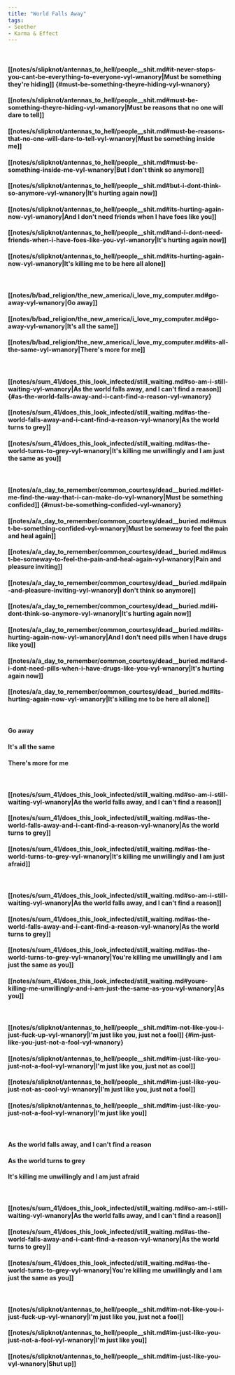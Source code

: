 ```yaml
---
title: "World Falls Away"
tags:
- Seether
- Karma & Effect
---
```

&nbsp;
#### [[notes/s/slipknot/antennas_to_hell/people__shit.md#it-never-stops-you-cant-be-everything-to-everyone-vyl-wnanory|Must be something they're hiding]] {#must-be-something-theyre-hiding-vyl-wnanory}
#### [[notes/s/slipknot/antennas_to_hell/people__shit.md#must-be-something-theyre-hiding-vyl-wnanory|Must be reasons that no one will dare to tell]]
#### [[notes/s/slipknot/antennas_to_hell/people__shit.md#must-be-reasons-that-no-one-will-dare-to-tell-vyl-wnanory|Must be something inside me]]
#### [[notes/s/slipknot/antennas_to_hell/people__shit.md#must-be-something-inside-me-vyl-wnanory|But I don't think so anymore]]
#### [[notes/s/slipknot/antennas_to_hell/people__shit.md#but-i-dont-think-so-anymore-vyl-wnanory|It's hurting again now]]
#### [[notes/s/slipknot/antennas_to_hell/people__shit.md#its-hurting-again-now-vyl-wnanory|And I don't need friends when I have foes like you]]
#### [[notes/s/slipknot/antennas_to_hell/people__shit.md#and-i-dont-need-friends-when-i-have-foes-like-you-vyl-wnanory|It's hurting again now]]
#### [[notes/s/slipknot/antennas_to_hell/people__shit.md#its-hurting-again-now-vyl-wnanory|It's killing me to be here all alone]]
&nbsp;
#### [[notes/b/bad_religion/the_new_america/i_love_my_computer.md#go-away-vyl-wnanory|Go away]]
#### [[notes/b/bad_religion/the_new_america/i_love_my_computer.md#go-away-vyl-wnanory|It's all the same]]
#### [[notes/b/bad_religion/the_new_america/i_love_my_computer.md#its-all-the-same-vyl-wnanory|There's more for me]]
&nbsp;
#### [[notes/s/sum_41/does_this_look_infected/still_waiting.md#so-am-i-still-waiting-vyl-wnanory|As the world falls away, and I can't find a reason]] {#as-the-world-falls-away-and-i-cant-find-a-reason-vyl-wnanory}
#### [[notes/s/sum_41/does_this_look_infected/still_waiting.md#as-the-world-falls-away-and-i-cant-find-a-reason-vyl-wnanory|As the world turns to grey]]
#### [[notes/s/sum_41/does_this_look_infected/still_waiting.md#as-the-world-turns-to-grey-vyl-wnanory|It's killing me unwillingly and I am just the same as you]]
&nbsp;
#### [[notes/a/a_day_to_remember/common_courtesy/dead__buried.md#let-me-find-the-way-that-i-can-make-do-vyl-wnanory|Must be something confided]] {#must-be-something-confided-vyl-wnanory}
#### [[notes/a/a_day_to_remember/common_courtesy/dead__buried.md#must-be-something-confided-vyl-wnanory|Must be someway to feel the pain and heal again]]
#### [[notes/a/a_day_to_remember/common_courtesy/dead__buried.md#must-be-someway-to-feel-the-pain-and-heal-again-vyl-wnanory|Pain and pleasure inviting]]
#### [[notes/a/a_day_to_remember/common_courtesy/dead__buried.md#pain-and-pleasure-inviting-vyl-wnanory|I don't think so anymore]]
#### [[notes/a/a_day_to_remember/common_courtesy/dead__buried.md#i-dont-think-so-anymore-vyl-wnanory|It's hurting again now]]
#### [[notes/a/a_day_to_remember/common_courtesy/dead__buried.md#its-hurting-again-now-vyl-wnanory|And I don't need pills when I have drugs like you]]
#### [[notes/a/a_day_to_remember/common_courtesy/dead__buried.md#and-i-dont-need-pills-when-i-have-drugs-like-you-vyl-wnanory|It's hurting again now]]
#### [[notes/a/a_day_to_remember/common_courtesy/dead__buried.md#its-hurting-again-now-vyl-wnanory|It's killing me to be here all alone]]
&nbsp;
#### Go away
#### It's all the same
#### There's more for me
&nbsp;
#### [[notes/s/sum_41/does_this_look_infected/still_waiting.md#so-am-i-still-waiting-vyl-wnanory|As the world falls away, and I can't find a reason]]
#### [[notes/s/sum_41/does_this_look_infected/still_waiting.md#as-the-world-falls-away-and-i-cant-find-a-reason-vyl-wnanory|As the world turns to grey]]
#### [[notes/s/sum_41/does_this_look_infected/still_waiting.md#as-the-world-turns-to-grey-vyl-wnanory|It's killing me unwillingly and I am just afraid]]
&nbsp;
#### [[notes/s/sum_41/does_this_look_infected/still_waiting.md#so-am-i-still-waiting-vyl-wnanory|As the world falls away, and I can't find a reason]]
#### [[notes/s/sum_41/does_this_look_infected/still_waiting.md#as-the-world-falls-away-and-i-cant-find-a-reason-vyl-wnanory|As the world turns to grey]]
#### [[notes/s/sum_41/does_this_look_infected/still_waiting.md#as-the-world-turns-to-grey-vyl-wnanory|You're killing me unwillingly and I am just the same as you]]
#### [[notes/s/sum_41/does_this_look_infected/still_waiting.md#youre-killing-me-unwillingly-and-i-am-just-the-same-as-you-vyl-wnanory|As you]]
&nbsp;
#### [[notes/s/slipknot/antennas_to_hell/people__shit.md#im-not-like-you-i-just-fuck-up-vyl-wnanory|I'm just like you, just not a fool]] {#im-just-like-you-just-not-a-fool-vyl-wnanory}
#### [[notes/s/slipknot/antennas_to_hell/people__shit.md#im-just-like-you-just-not-a-fool-vyl-wnanory|I'm just like you, just not as cool]]
#### [[notes/s/slipknot/antennas_to_hell/people__shit.md#im-just-like-you-just-not-as-cool-vyl-wnanory|I'm just like you, just not a fool]]
#### [[notes/s/slipknot/antennas_to_hell/people__shit.md#im-just-like-you-just-not-a-fool-vyl-wnanory|I'm just like you]]
&nbsp;
#### As the world falls away, and I can't find a reason
#### As the world turns to grey
#### It's killing me unwillingly and I am just afraid
&nbsp;
#### [[notes/s/sum_41/does_this_look_infected/still_waiting.md#so-am-i-still-waiting-vyl-wnanory|As the world falls away, and I can't find a reason]]
#### [[notes/s/sum_41/does_this_look_infected/still_waiting.md#as-the-world-falls-away-and-i-cant-find-a-reason-vyl-wnanory|As the world turns to grey]]
#### [[notes/s/sum_41/does_this_look_infected/still_waiting.md#as-the-world-turns-to-grey-vyl-wnanory|You're killing me unwillingly and I am just the same as you]]
&nbsp;
#### [[notes/s/slipknot/antennas_to_hell/people__shit.md#im-not-like-you-i-just-fuck-up-vyl-wnanory|I'm just like you, just not a fool]]
#### [[notes/s/slipknot/antennas_to_hell/people__shit.md#im-just-like-you-just-not-a-fool-vyl-wnanory|I'm just like you]]
#### [[notes/s/slipknot/antennas_to_hell/people__shit.md#im-just-like-you-vyl-wnanory|Shut up]]
